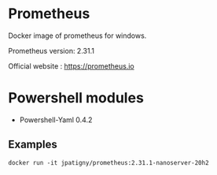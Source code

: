 # Prometheus

Docker image of prometheus for windows.

Prometheus version: 2.31.1

Official website : https://prometheus.io

# Powershell modules

- Powershell-Yaml 0.4.2

## Examples

```
docker run -it jpatigny/prometheus:2.31.1-nanoserver-20h2
```